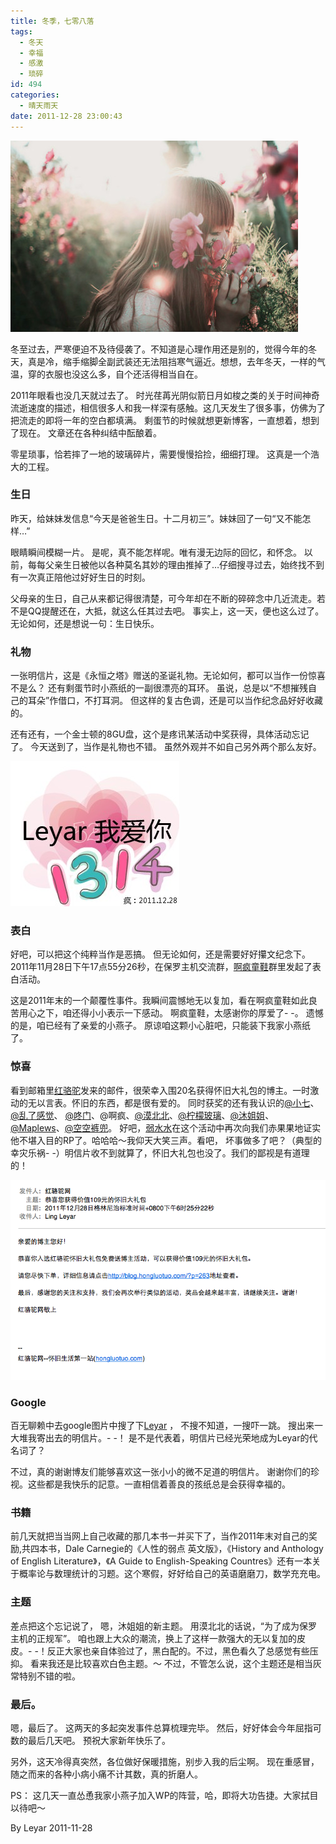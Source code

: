 ```yaml
---
title: 冬季，七零八落
tags:
  - 冬天
  - 幸福
  - 感激
  - 琐碎
id: 494
categories:
  - 晴天雨天
date: 2011-12-28 23:00:43
---
```

![](/images/winter-pieces.jpg)

冬至过去，严寒便迫不及待侵袭了。不知道是心理作用还是别的，觉得今年的冬天，真是冷，缩手缩脚全副武装还无法阻挡寒气逼近。想想，去年冬天，一样的气温，穿的衣服也没这么多，自个还活得相当自在。

2011年眼看也没几天就过去了。 时光荏苒光阴似箭日月如梭之类的关于时间神奇流逝速度的描述，相信很多人和我一样深有感触。这几天发生了很多事，仿佛为了把流走的即将一年的空白都填满。 剩蛋节的时候就想更新博客，一直想着，想到了现在。 文章还在各种纠结中酝酿着。

零星琐事，恰若摔了一地的玻璃碎片，需要慢慢拾捡，细细打理。 这真是一个浩大的工程。

### 生日

昨天，给妹妹发信息&ldquo;今天是爸爸生日。十二月初三&rdquo;。妹妹回了一句&ldquo;又不能怎样&hellip;&rdquo;

眼睛瞬间模糊一片。 是呢，真不能怎样呢。唯有漫无边际的回忆，和怀念。 以前，每每父亲生日被他以各种莫名其妙的理由推掉了&hellip;仔细搜寻过去，始终找不到有一次真正陪他过好好生日的时刻。

父母亲的生日，自己从来都记得很清楚，可今年却在不断的碎碎念中几近流走。若不是QQ提醒还在，大抵，就这么任其过去吧。 事实上，这一天，便也这么过了。 无论如何，还是想说一句：生日快乐。

### 礼物

一张明信片，这是《永恒之塔》赠送的圣诞礼物。无论如何，都可以当作一份惊喜不是么？ 还有剩蛋节时小燕纸的一副很漂亮的耳环。 虽说，总是以&ldquo;不想摧残自己的耳朵&rdquo;作借口，不打耳洞。 但这样的复古色调，还是可以当作纪念品好好收藏的。

还有还有，一个金士顿的8GU盘，这个是疼讯某活动中奖获得，具体活动忘记了。 今天送到了，当作是礼物也不错。 虽然外观并不如自己另外两个那么友好。

![](/images/biaobai.jpg)

### 表白

好吧，可以把这个纯粹当作是恶搞。 但无论如何，还是需要好好攥文纪念下。 2011年11月28日下午17点55分26秒，在保罗主机交流群，[啊疯童鞋](http://www.yshe.net/)群里发起了表白活动。

这是2011年末的一个颠覆性事件。我瞬间震憾地无以复加，看在啊疯童鞋如此良苦用心之下，咱还得小小表示一下感动。 啊疯童鞋，太感谢你的厚爱了- -。 遗憾的是，咱已经有了亲爱的小燕子。 原谅咱这颗小心脏吧，只能装下我家小燕纸了。

### 惊喜

看到邮箱里[红骆驼](http://blog.hongluotuo.com/?p=263)发来的邮件，很荣幸入围20名获得怀旧大礼包的博主。一时激动的无以言表。怀旧的东西，都是很有爱的。 同时获奖的还有我认识的[@小七](http://lllllll.me/)、[@乱了感觉](http://messense.me/)、 [@咚门](http://www.dearzd.com/)、@啊疯、[@漠北北](http://www.1986m.com/)、[@柠檬玻璃](http://xlolix.com/)、[@沐姐姐](http://mugee.info)、[@Maplews](http://maplews.com/)、[@空空裤兜](http://iceray.net/)。
 好吧，[弱水水](http://zuidongting.com)在这个活动中再次向我们赤果果地证实他不堪入目的RP了。哈哈哈～我仰天大笑三声。看吧， 坏事做多了吧？（典型的幸灾乐祸- -）明信片收不到就算了，怀旧大礼包也没了。我们的鄙视是有道理的！

![](/images/hongluotuo.png)

### Google

百无聊赖中去google图片中搜了下[Leyar](https://www.google.com/search?tbm=isch&amp;hl=en&amp;source=hp&amp;biw=1274&amp;bih=610&amp;q=Leyar&amp;gbv=2&amp;oq=Leyar&amp;aq=f&amp;aqi=g3g-S6g-sS1&amp;aql=&amp;gs_sm=e&amp;gs_upl=2317l3213l0l3508l6l5l0l0l0l0l241l977l0.2.3l5l0) ， 不搜不知道，一搜吓一跳。 搜出来一大堆我寄出去的明信片。- -！ 是不是代表着，明信片已经光荣地成为Leyar的代名词了？

不过，真的谢谢博友们能够喜欢这一张小小的微不足道的明信片。 谢谢你们的珍视。这些都是我快乐的記意。一直相信着善良的孩纸总是会获得幸福的。
 
### 书籍

前几天就把当当网上自己收藏的那几本书一并买下了，当作2011年末对自己的奖励,共四本书，Dale Carnegie的《人性的弱点 英文版》，《History and Anthology of English Literature》，《A Guide to English-Speaking Countres》还有一本关于概率论与数理统计的习题。这个寒假，好好给自己的英语磨磨刀，数学充充电。

### 主题
差点把这个忘记说了， 嗯，沐姐姐的新主题。 用漠北北的话说，&ldquo;为了成为保罗主机的正规军&rdquo;。 咱也跟上大众的潮流，换上了这样一款强大的无以复加的皮皮。- -！反正大家也亲自体验过了，黑白配的。不过，黑色看久了总感觉有些压抑。 看来我还是比较喜欢白色主题。～ 不过，不管怎么说，这个主题还是相当灰常特别不错的啦。

### 最后。

嗯，最后了。 这两天的多起突发事件总算梳理完毕。 然后，好好体会今年屈指可数的最后几天吧。 预祝大家新年快乐了。

另外，这天冷得真突然，各位做好保暖措施，别步入我的后尘啊。 现在重感冒，随之而来的各种小病小痛不计其数，真的折磨人。

PS： 这几天一直怂恿我家小燕子加入WP的阵营，哈，即将大功告捷。大家拭目以待吧～

By Leyar
 2011-11-28
